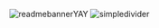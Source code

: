 ![readmebannerYAY](https://github.com/user-attachments/assets/5c020ec1-1642-4d68-b255-c511a2a3d205)
![simpledivider](https://github.com/user-attachments/assets/3e2bbca2-cfd3-42fe-a157-8cf701121f78)

